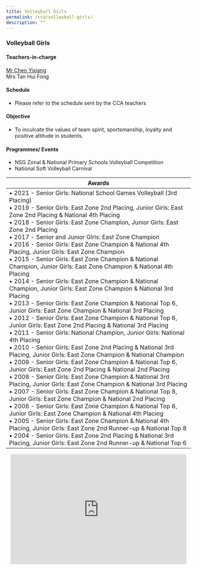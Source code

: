 ```yaml
---
title: Volleyball Girls
permalink: /cca/volleyball-girls/
description: ""
---
```

### Volleyball Girls

#### Teachers-in-charge
[Mr Chen Yixiang](mailto:chen_yixiang@moe.edu.sg)  <br>
Mrs Tan Hui Fong  
#### Schedule
* Please refer to the schedule sent by the CCA teachers&nbsp;  

#### Objective
* To inculcate the values of team spirit, sportsmanship, loyalty and positive attitude in students.  
  

#### Programmes/ Events

*   NSG Zonal &amp; National Primary Schools Volleyball Competition&nbsp;
*   National Soft Volleyball Carnival

| Awards |
|---|
| • 2021 - Senior Girls: National School Games Volleyball (3rd Placing)<br>• 2019 - Senior Girls: East Zone 2nd Placing, Junior Girls: East Zone 2nd Placing &amp; National 4th Placing    <br>• 2018 - Senior Girls: East Zone Champion, Junior Girls: East Zone 2nd Placing<br>• 2017 - Senior and Junior Girls: East Zone Champion<br>• 2016 - Senior Girls: East Zone Champion &amp; National 4th Placing, Junior Girls: East Zone Champion<br>• 2015 - Senior Girls: East Zone Champion &amp; National Champion, Junior Girls: East Zone Champion &amp; National 4th Placing<br>• 2014 - Senior Girls: East Zone Champion &amp; National Champion, Junior Girls: East Zone Champion &amp; National 3rd Placing<br>• 2013 - Senior Girls: East Zone Champion &amp; National Top 6, Junior Girls: East Zone Champion &amp; National 3rd Placing<br>• 2012 - Senior Girls: East Zone Champion &amp; National Top 6, Junior Girls: East Zone 2nd Placing &amp; National 3rd Placing<br>• 2011 - Senior Girls: National Champion, Junior Girls: National 4th Placing<br>• 2010 - Senior Girls: East Zone 2nd Placing &amp; National 3rd Placing, Junior Girls: East Zone Champion &amp; National Champion<br>• 2009 - Senior Girls: East Zone Champion &amp; National Top 6, Junior Girls: East Zone 2nd Placing &amp; National 2nd Placing<br>• 2008 - Senior Girls: East Zone Champion &amp; National 3rd Placing, Junior Girls: East Zone Champion &amp; National 3rd Placing<br>• 2007 - Senior Girls: East Zone Champion &amp; National Top 8, Junior Girls: East Zone Champion &amp; National 2nd Placing<br>• 2006 - Senior Girls: East Zone Champion &amp; National Top 6, Junior Girls: East Zone Champion &amp; National 4th Placing<br>• 2005 - Senior Girls: East Zone Champion &amp; National 4th Placing, Junior Girls: East Zone 2nd Runner-up &amp; National Top 8<br>• 2004 - Senior Girls: East Zone 2nd Placing &amp; National 3rd Placing, Junior Girls: East Zone 2nd Runner-up &amp; National Top 6 |

<p align="center"><iframe allowfullscreen="true" height="299" width="480" frameborder="0" src="https://docs.google.com/presentation/d/e/2PACX-1vTLMDZn7582xkesv5PVfzoujgJGnB_u2GHzn4c-f4GCd5PhxiHAAP187mhtrLBRLuWso_2ITjHYBgOn/embed?start=false&amp;loop=false&amp;delayms=5000"></iframe></p>
